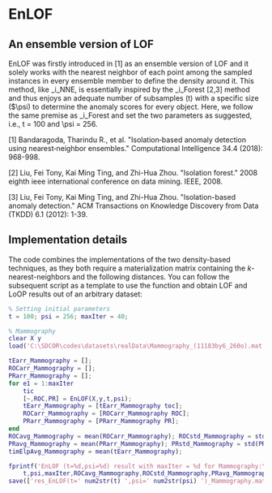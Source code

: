 # EnLOF

## An ensemble version of LOF

EnLOF was firstly introduced in [1] as an ensemble version of LOF and it solely works with the nearest neighbor of each point among the sampled instances in every ensemble member to define the density around it. This method, like _i_NNE, is essentially inspired by the _i_Forest [2,3] method and thus enjoys an adequate number of subsamples (t) with a specific size ($\psi) to determine the anomaly scores for every object. Here, we follow the same premise as _i_Forest and set the two parameters as suggested, i.e., t = 100 and \psi = 256.

[1] Bandaragoda, Tharindu R., et al. "Isolation‐based anomaly detection using nearest‐neighbor ensembles." Computational Intelligence 34.4 (2018): 968-998.

[2] Liu, Fei Tony, Kai Ming Ting, and Zhi-Hua Zhou. "Isolation forest." 2008 eighth ieee international conference on data mining. IEEE, 2008.

[3] Liu, Fei Tony, Kai Ming Ting, and Zhi-Hua Zhou. "Isolation-based anomaly detection." ACM Transactions on Knowledge Discovery from Data (TKDD) 6.1 (2012): 1-39.

## Implementation details

The code combines the implementations of the two density-based techniques, as they both require a materialization matrix containing the _k_-nearest-neighbors and the following distances. You can follow the subsequent script as a template to use the function and obtain LOF and LoOP results out of an arbitrary dataset:

```matlab
% Setting initial parameters
t = 100; psi = 256; maxIter = 40;

% Mammography
clear X y
load('C:\SDCOR\codes\datasets\realData\Mammography_(11183by6_260o).mat');

tEarr_Mammography = [];
ROCarr_Mammography = [];
PRarr_Mammography = [];
for e1 = 1:maxIter
    tic
    [~,ROC,PR] = EnLOF(X,y,t,psi);
    tEarr_Mammography = [tEarr_Mammography toc];
    ROCarr_Mammography = [ROCarr_Mammography ROC];
    PRarr_Mammography = [PRarr_Mammography PR];
end
ROCavg_Mammography = mean(ROCarr_Mammography); ROCstd_Mammography = std(ROCarr_Mammography);
PRavg_Mammography = mean(PRarr_Mammography); PRstd_Mammography = std(PRarr_Mammography);
timElpAvg_Mammography = mean(tEarr_Mammography);

fprintf('EnLOF (t=%d,psi=%d) result with maxIter = %d for Mammography:\t\tROC = %0.3f+-%0.3f\t\tPR = %0.3f+-%0.3f\t\telpsTime = %0.3f sec\n\n',...
    t,psi,maxIter,ROCavg_Mammography,ROCstd_Mammography,PRavg_Mammography,PRstd_Mammography,timElpAvg_Mammography);
save(['res_EnLOF(t=' num2str(t) ',psi=' num2str(psi) ')_Mammography.mat'],'ROCarr_Mammography','PRarr_Mammography','ROCavg_Mammography','ROCstd_Mammography','PRavg_Mammography','PRstd_Mammography','timElpAvg_Mammography');
```


